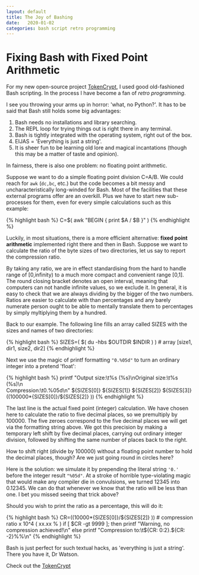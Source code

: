 ```yaml
---
layout: default
title: The Joy of Bashing
date:   2020-01-02
categories: bash script retro programming
---
```

# Fixing Bash with Fixed Point Arithmetic

For my new open-source project [TokenCrypt][tokencrypt],
I used good old-fashioned Bash scripting. In the process I have become a fan
of *retro programming*.

I see you throwing your arms up in horror: 'what, no Python?'.
It has to be said that Bash still holds some big advantages: 

1. Bash needs no installations and library searching.
2. The REPL loop for trying things out is right there in any terminal.
3. Bash is tightly integrated with the operating system, right out of the box.
4. EIJAS = 'Everything is just a string'.
5. It is sheer fun to be learning old lore and magical incantations
(though this may be a matter of taste and opinion).

In fairness, there is also one problem: no floating point arithmetic.

Suppose we want to do a simple floating point division C=A/B. 
We could reach for `awk` (`dc,bc`, etc.) but the code becomes a bit messy 
and uncharacteristically long-winded for Bash. Most of the facilities that
these external programs offer are an overkill. Plus we have to start new
sub-processes for them, even for every simple calculations such as this example: 
 
{% highlight bash %}
C=$( awk "BEGIN { print $A / $B }" )
{% endhighlight %}

Luckily, in most situations, there is a more efficient alternative:
**fixed point arithmetic** implemented right there and then in Bash.
Suppose we want to calculate the ratio of the byte sizes of two directories,
let us say to report the compression ratio. 

By taking any ratio,
we are in effect standardising from the hard to handle range of [0,infinity) 
to a much more compact and convenient range [0,1].
The round closing bracket denotes an open interval, meaning that computers can not handle
infinite values, so we exclude it. 
In general, it is easy to check that we are always dividing by the bigger of the two numbers.
Ratios are easier to calculate with than percentages and any barely numerate person
ought to be able to mentally translate them to percentages by simply myltiplying
 them by a hundred.

Back to our example. The following line fills an array called SIZES with the 
sizes and names of two directories:
 
{% highlight bash %}
SIZES=( $( du -hbs $OUTDIR $INDIR ) ) # array [size1, dir1, size2, dir2]
{% endhighlight %}

Next we use the magic of printf formatting `"0.%05d"` to turn an ordinary integer
into a pretend 'float':

{% highlight bash %}
printf "Output size:\t%s (%s)\nOriginal size:\t%s (%s)\n \
Compression:\t0.%05d\n" ${SIZES[0]} ${SIZES[1]} ${SIZES[2]} ${SIZES[3]} \
	$(( 100000*${SIZES[0]}/${SIZES[2]} ))
{% endhighlight %}

The last line is the actual fixed point (integer) calculation. We have chosen here to calculate the
ratio to five decimal places, so we premultiply by 100000. The five zeroes correspond
to the five decimal places we will get via the formatting string above.
We got this precision by
making a temporary left shift by five decimal places, carrying out ordinary integer division,
followed by shifting the same number of places back to the right.

How to shift right (divide by 100000) without a floating point number to hold 
the decimal places, though? Are we just going round in circles here?

Here is the solution:
we simulate it by prepending the literal string `'0.'` 
before the integer result `"%05d"`. At a stroke of horrible type-violating magic
that would make any compiler die in convulsions, we turned 12345 into 0.12345. 
We can do that whenever we know that the ratio
will be less than one. I bet you missed seeing that trick above?

Should you wish to print the ratio as a percentage, this will do it:

{% highlight bash %}
CR=$(( 10000*${SIZES[0]}/${SIZES[2]} )) # compression ratio x 10^4 ( xx.xx % )
if [ $CR -gt 9999 ]; then 
	printf "Warning, no compression achieved!\n"
else 	
	printf "Compression to:\t${CR: 0:2}.${CR: -2}%%\n"
{% endhighlight %}

Bash is just perfect for such textual hacks, as 'everything is just a string'.
There you have it, Dr Watson.

Check out the [TokenCrypt][tokencrypt] 

[tokencrypt]: https://github.com/liborty/TokenCrypt
